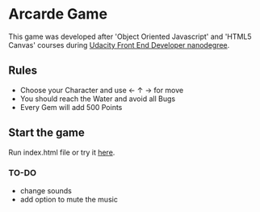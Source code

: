# Arcarde Game

This game was developed after 'Object Oriented Javascript' and 'HTML5 Canvas' courses during [Udacity Front End Developer nanodegree](https://www.udacity.com/course/front-end-web-developer-nanodegree--nd001).

## Rules

- Choose your Character and use ← ↑ → for move
- You should reach the Water and avoid all Bugs
- Every Gem will add 500 Points

## Start the game
Run index.html file or try it [here](https://dimberr.github.io/frontend-nanodegree-arcade-game).

### TO-DO

- change sounds
- add option to mute the music
